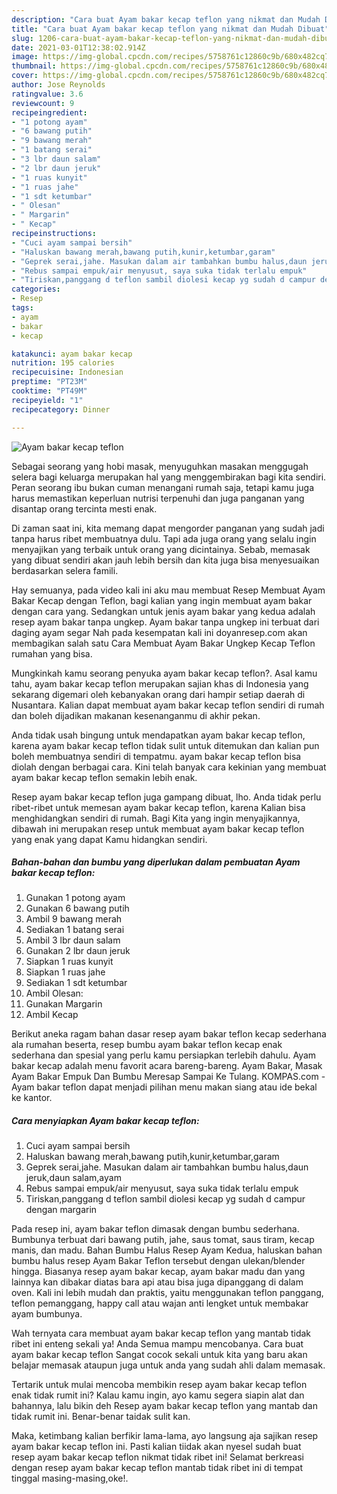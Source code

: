 ```yaml
---
description: "Cara buat Ayam bakar kecap teflon yang nikmat dan Mudah Dibuat"
title: "Cara buat Ayam bakar kecap teflon yang nikmat dan Mudah Dibuat"
slug: 1206-cara-buat-ayam-bakar-kecap-teflon-yang-nikmat-dan-mudah-dibuat
date: 2021-03-01T12:38:02.914Z
image: https://img-global.cpcdn.com/recipes/5758761c12860c9b/680x482cq70/ayam-bakar-kecap-teflon-foto-resep-utama.jpg
thumbnail: https://img-global.cpcdn.com/recipes/5758761c12860c9b/680x482cq70/ayam-bakar-kecap-teflon-foto-resep-utama.jpg
cover: https://img-global.cpcdn.com/recipes/5758761c12860c9b/680x482cq70/ayam-bakar-kecap-teflon-foto-resep-utama.jpg
author: Jose Reynolds
ratingvalue: 3.6
reviewcount: 9
recipeingredient:
- "1 potong ayam"
- "6 bawang putih"
- "9 bawang merah"
- "1 batang serai"
- "3 lbr daun salam"
- "2 lbr daun jeruk"
- "1 ruas kunyit"
- "1 ruas jahe"
- "1 sdt ketumbar"
- " Olesan"
- " Margarin"
- " Kecap"
recipeinstructions:
- "Cuci ayam sampai bersih"
- "Haluskan bawang merah,bawang putih,kunir,ketumbar,garam"
- "Geprek serai,jahe. Masukan dalam air tambahkan bumbu halus,daun jeruk,daun salam,ayam"
- "Rebus sampai empuk/air menyusut, saya suka tidak terlalu empuk"
- "Tiriskan,panggang d teflon sambil diolesi kecap yg sudah d campur dengan margarin"
categories:
- Resep
tags:
- ayam
- bakar
- kecap

katakunci: ayam bakar kecap 
nutrition: 195 calories
recipecuisine: Indonesian
preptime: "PT23M"
cooktime: "PT49M"
recipeyield: "1"
recipecategory: Dinner

---
```



![Ayam bakar kecap teflon](https://img-global.cpcdn.com/recipes/5758761c12860c9b/680x482cq70/ayam-bakar-kecap-teflon-foto-resep-utama.jpg)

Sebagai seorang yang hobi masak, menyuguhkan masakan menggugah selera bagi keluarga merupakan hal yang menggembirakan bagi kita sendiri. Peran seorang ibu bukan cuman menangani rumah saja, tetapi kamu juga harus memastikan keperluan nutrisi terpenuhi dan juga panganan yang disantap orang tercinta mesti enak.

Di zaman  saat ini, kita memang dapat mengorder panganan yang sudah jadi tanpa harus ribet membuatnya dulu. Tapi ada juga orang yang selalu ingin menyajikan yang terbaik untuk orang yang dicintainya. Sebab, memasak yang dibuat sendiri akan jauh lebih bersih dan kita juga bisa menyesuaikan berdasarkan selera famili. 

Hay semuanya, pada video kali ini aku mau membuat Resep Membuat Ayam Bakar Kecap dengan Teflon, bagi kalian yang ingin membuat ayam bakar dengan cara yang. Sedangkan untuk jenis ayam bakar yang kedua adalah resep ayam bakar tanpa ungkep. Ayam bakar tanpa ungkep ini terbuat dari daging ayam segar Nah pada kesempatan kali ini doyanresep.com akan membagikan salah satu Cara Membuat Ayam Bakar Ungkep Kecap Teflon rumahan yang bisa.

Mungkinkah kamu seorang penyuka ayam bakar kecap teflon?. Asal kamu tahu, ayam bakar kecap teflon merupakan sajian khas di Indonesia yang sekarang digemari oleh kebanyakan orang dari hampir setiap daerah di Nusantara. Kalian dapat membuat ayam bakar kecap teflon sendiri di rumah dan boleh dijadikan makanan kesenanganmu di akhir pekan.

Anda tidak usah bingung untuk mendapatkan ayam bakar kecap teflon, karena ayam bakar kecap teflon tidak sulit untuk ditemukan dan kalian pun boleh membuatnya sendiri di tempatmu. ayam bakar kecap teflon bisa diolah dengan berbagai cara. Kini telah banyak cara kekinian yang membuat ayam bakar kecap teflon semakin lebih enak.

Resep ayam bakar kecap teflon juga gampang dibuat, lho. Anda tidak perlu ribet-ribet untuk memesan ayam bakar kecap teflon, karena Kalian bisa menghidangkan sendiri di rumah. Bagi Kita yang ingin menyajikannya, dibawah ini merupakan resep untuk membuat ayam bakar kecap teflon yang enak yang dapat Kamu hidangkan sendiri.

<!--inarticleads1-->

##### Bahan-bahan dan bumbu yang diperlukan dalam pembuatan Ayam bakar kecap teflon:

1. Gunakan 1 potong ayam
1. Gunakan 6 bawang putih
1. Ambil 9 bawang merah
1. Sediakan 1 batang serai
1. Ambil 3 lbr daun salam
1. Gunakan 2 lbr daun jeruk
1. Siapkan 1 ruas kunyit
1. Siapkan 1 ruas jahe
1. Sediakan 1 sdt ketumbar
1. Ambil  Olesan:
1. Gunakan  Margarin
1. Ambil  Kecap


Berikut aneka ragam bahan dasar resep ayam bakar teflon kecap sederhana ala rumahan beserta, resep bumbu ayam bakar teflon kecap enak sederhana dan spesial yang perlu kamu persiapkan terlebih dahulu. Ayam bakar kecap adalah menu favorit acara bareng-bareng. Ayam Bakar, Masak Ayam Bakar Empuk Dan Bumbu Meresap Sampai Ke Tulang. KOMPAS.com - Ayam bakar teflon dapat menjadi pilihan menu makan siang atau ide bekal ke kantor. 

<!--inarticleads2-->

##### Cara menyiapkan Ayam bakar kecap teflon:

1. Cuci ayam sampai bersih
1. Haluskan bawang merah,bawang putih,kunir,ketumbar,garam
1. Geprek serai,jahe. Masukan dalam air tambahkan bumbu halus,daun jeruk,daun salam,ayam
1. Rebus sampai empuk/air menyusut, saya suka tidak terlalu empuk
1. Tiriskan,panggang d teflon sambil diolesi kecap yg sudah d campur dengan margarin


Pada resep ini, ayam bakar teflon dimasak dengan bumbu sederhana. Bumbunya terbuat dari bawang putih, jahe, saus tomat, saus tiram, kecap manis, dan madu. Bahan Bumbu Halus Resep Ayam Kedua, haluskan bahan bumbu halus resep Ayam Bakar Teflon tersebut dengan ulekan/blender hingga. Biasanya resep ayam bakar kecap, ayam bakar madu dan yang lainnya kan dibakar diatas bara api atau bisa juga dipanggang di dalam oven. Kali ini lebih mudah dan praktis, yaitu menggunakan teflon panggang, teflon pemanggang, happy call atau wajan anti lengket untuk membakar ayam bumbunya. 

Wah ternyata cara membuat ayam bakar kecap teflon yang mantab tidak ribet ini enteng sekali ya! Anda Semua mampu mencobanya. Cara buat ayam bakar kecap teflon Sangat cocok sekali untuk kita yang baru akan belajar memasak ataupun juga untuk anda yang sudah ahli dalam memasak.

Tertarik untuk mulai mencoba membikin resep ayam bakar kecap teflon enak tidak rumit ini? Kalau kamu ingin, ayo kamu segera siapin alat dan bahannya, lalu bikin deh Resep ayam bakar kecap teflon yang mantab dan tidak rumit ini. Benar-benar taidak sulit kan. 

Maka, ketimbang kalian berfikir lama-lama, ayo langsung aja sajikan resep ayam bakar kecap teflon ini. Pasti kalian tiidak akan nyesel sudah buat resep ayam bakar kecap teflon nikmat tidak ribet ini! Selamat berkreasi dengan resep ayam bakar kecap teflon mantab tidak ribet ini di tempat tinggal masing-masing,oke!.

